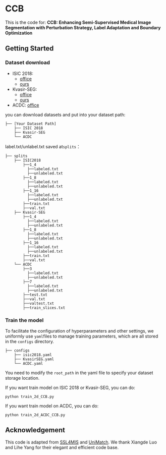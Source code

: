 # CCB

This is the code for:
**CCB: Enhancing Semi-Supervised Medical Image Segmentation with Perturbation Strategy, Label Adaptation and Boundary Optimization**</br>

## Getting Started

### Dataset download
- ISIC 2018: 
  - [office](https://challenge.isic-archive.com/data/#2018)
  - [ours](https://pan.baidu.com/s/1PKf0q3UzqXKMYkFCKvrwNw?pwd=ykve)
- Kvasir-SEG: 
  - [office](https://datasets.simula.no/kvasir-seg/)
  - [ours](https://pan.baidu.com/s/15zBUQTHb4tLsWWj8O9yEow?pwd=ih2b)
- ACDC: [office](https://drive.google.com/file/d/1LOust-JfKTDsFnvaidFOcAVhkZrgW1Ac/view?usp=sharing)

you can download datasets and put into your dataset path:
```
├── [Your Dataset Path]
    ├── ISIC 2018
    ├── Kvasir-SEG
    └── ACDC
```
label.txt/unlabel.txt saved at``splits``：
```
├── splits
    ├── ISIC2018
        ├──1_4
          ├──labeled.txt
          ├──unlabeled.txt
        ├──1_8
          ├──labeled.txt
          ├──unlabeled.txt
        ├──1_16
          ├──labeled.txt
          ├──unlabeled.txt
        ├──train.txt
        ├──val.txt
    ├── Kvasir-SEG
        ├──1_4
          ├──labeled.txt
          ├──unlabeled.txt
        ├──1_8
          ├──labeled.txt
          ├──unlabeled.txt
        ├──1_16
          ├──labeled.txt
          ├──unlabeled.txt
        ├──train.txt
        ├──val.txt
    └── ACDC
        ├──3
          ├──labeled.txt
          ├──unlabeled.txt
        ├──7
          ├──labeled.txt
          ├──unlabeled.txt
        ├──test.txt
        ├──val.txt
        ├──valtest.txt
        ├──train_slices.txt
```

### Train the model
To facilitate the configuration of hyperparameters and other settings, we uniformly use ``yaml``files to manage training parameters, which are all stored in the ``configs`` directory.

```
├── configs
    ├── isic2018.yaml
    ├── KvasirSEG.yaml
    └── ACDC.yaml
```

You need to modify the ``root_path`` in the yaml file to specify your dataset storage location.

If you want train model on ISIC 2018 or Kvasir-SEG, you can do:
```
python train_2d_CCB.py
```

If you want train model on ACDC, you can do:
```
python train_2d_ACDC_CCB.py
```

## Acknowledgement

This code is adapted from [SSL4MIS](https://github.com/HiLab-git/SSL4MIS) and [UniMatch](https://github.com/LiheYoung/UniMatch).
We thank Xiangde Luo and Lihe Yang for their elegant and efficient code base.

